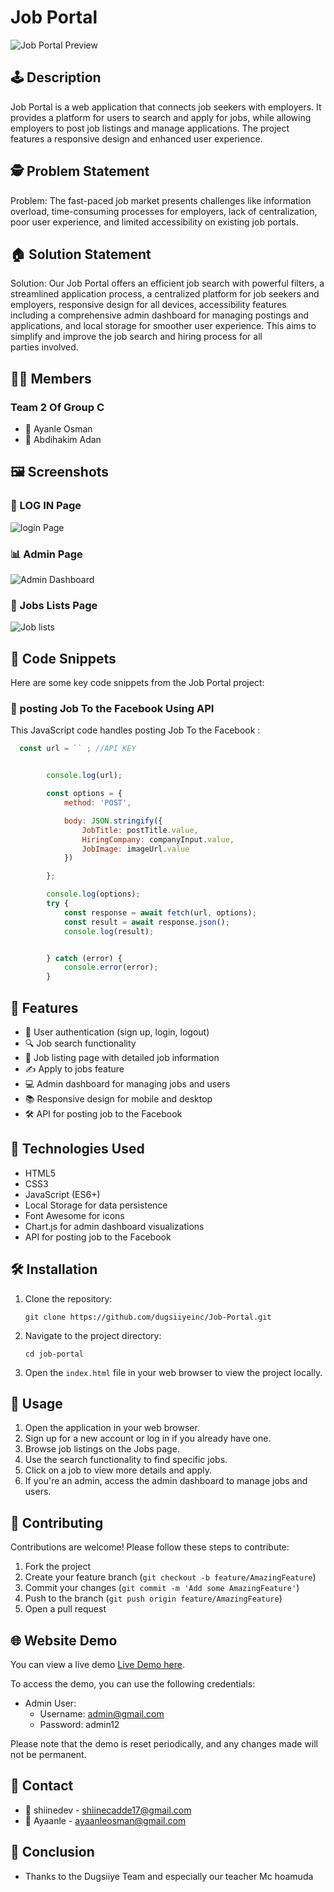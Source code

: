 # Job Portal

![Job Portal Preview](screenshots/home.PNG)

## 🕹️ Description

 Job Portal is a web application that connects job seekers with employers. It provides a platform for users to search and apply for jobs, while allowing employers to post job listings and manage applications. The project features a responsive design and enhanced user experience.

## 🕵️ Problem Statement
Problem: The fast-paced job market presents challenges like information overload, time-consuming processes for employers, lack of centralization, poor user experience, and limited accessibility on existing job portals.

## 🏠 Solution Statement
Solution: Our Job Portal offers an efficient job search with powerful filters, a streamlined application process, a centralized platform for job seekers and employers, responsive design for all devices, accessibility features including  a comprehensive admin dashboard for managing postings and applications, and local storage for smoother user experience. This aims to simplify and improve the job search and hiring process for all parties involved.


## 👨‍💼 Members
### Team 2 Of Group C 

- 🔹 Ayanle Osman
- 🔹 Abdihakim Adan

## 🖼️  Screenshots

### 🔐 LOG IN Page
![login Page](screenshots/login.png)
### 📊 Admin Page
![Admin Dashboard](screenshots/admin.png)
### 📂 Jobs Lists Page
![Job lists](screenshots/jobs.PNG)

## 🔖 Code Snippets

Here are some key code snippets from the Job Portal project:

### 🔀 posting Job To the Facebook Using  API

This JavaScript code handles posting Job To the Facebook :

```javascript
  const url = `` ; //API KEY


        console.log(url);

        const options = {
            method: 'POST',

            body: JSON.stringify({
                JobTitle: postTitle.value,
                HiringCompany: companyInput.value,
                JobImage: imageUrl.value
            })

        };

        console.log(options);
        try {
            const response = await fetch(url, options);
            const result = await response.json();
            console.log(result);


        } catch (error) {
            console.error(error);
        }
```

## 🌟 Features

- 🔐 User authentication (sign up, login, logout)
- 🔍 Job search functionality
- 🕌 Job listing page with detailed job information
- ✍️ Apply to jobs feature
- 💻 Admin dashboard for managing jobs and users
- 📚 Responsive design for mobile and desktop
- 🛠️ API for posting job to the Facebook


## 🚀 Technologies Used

- HTML5
- CSS3
- JavaScript (ES6+)
- Local Storage for data persistence
- Font Awesome for icons
- Chart.js for admin dashboard visualizations
- API for posting job to the Facebook

## 🛠️ Installation

1. Clone the repository:
   ```
   git clone https://github.com/dugsiiyeinc/Job-Portal.git
   ```

2. Navigate to the project directory:
   ```
   cd job-portal
   ```

3. Open the `index.html` file in your web browser to view the project locally.

## 🔄 Usage

1. Open the application in your web browser.
2. Sign up for a new account or log in if you already have one.
3. Browse job listings on the Jobs page.
4. Use the search functionality to find specific jobs.
5. Click on a job to view more details and apply.
6. If you're an admin, access the admin dashboard to manage jobs and users.



## 🤝 Contributing

Contributions are welcome! Please follow these steps to contribute:

1. Fork the project
2. Create your feature branch (`git checkout -b feature/AmazingFeature`)
3. Commit your changes (`git commit -m 'Add some AmazingFeature'`)
4. Push to the branch (`git push origin feature/AmazingFeature`)
5. Open a pull request


## 🌐 Website Demo

You can view a live demo [Live Demo here](https://jobportal13.netlify.app/).

To access the demo, you can use the following credentials:
- Admin User:
  - Username: admin@gmail.com
  - Password: admin12

Please note that the demo is reset periodically, and any changes made will not be permanent.

## 📧 Contact

- 📧 shiinedev - [shiinecadde17@gmail.com](mailto:shiinecadde17@gmail.com)
- 📧 Ayaanle - [ayaanleosman@gmail.com](mailto:ayaanleosman@gmail.com)

## 🙏 Conclusion
- Thanks to the Dugsiiye Team and especially our teacher Mc hoamuda

